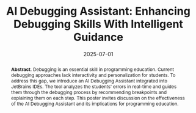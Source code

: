 ---
title: "AI Debugging Assistant: Enhancing Debugging Skills With Intelligent Guidance"
authors: '<i>Elizaveta Artser, Daniil Karol, Anna Potriasaeva, Aleksey Rostovskiy, and Anastasiia Birillo</i>'
status: "accepted"
collection: publications
permalink: /publications/2025-07-01-ai-debugging-poster
date: 2025-07-01
venue: "<b>ITiCSE'25</b>"
pdf: 'https://nbirillo.github.io/files/iticse2025-ai-debugging-poster.pdf'
level: 'A'
counter_id: 'C15'
abstract: "<p><b>Abstract</b>. Debugging is an essential skill in programming education. Current debugging approaches lack interactivity and personalization for students. To address this gap, we introduce an AI Debugging Assistant integrated into JetBrains IDEs. The tool analyzes the students' errors in real-time and guides them through the debugging process by recommending breakpoints and explaining them on each step. This poster invites discussion on the effectiveness of the AI Debugging Assistant and its implications for programming education. </p>"
---